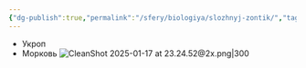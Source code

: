 ```yaml
---
{"dg-publish":true,"permalink":"/sfery/biologiya/slozhnyj-zontik/","tags":["Ботаника"]}
---
```


- Укроп
- Морковь
![CleanShot 2025-01-17 at 23.24.52@2x.png|300](/img/user/%D0%90%D1%80%D1%85%D0%B8%D0%B2/%D0%9A%D1%8D%D1%88/CleanShot%202025-01-17%20at%2023.24.52@2x.png)